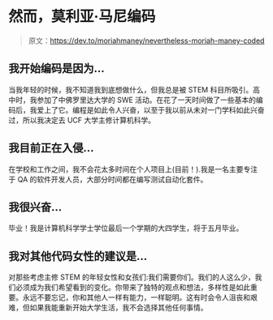 # 然而，莫利亚·马尼编码

> 原文：<https://dev.to/moriahmaney/nevertheless-moriah-maney-coded>

## 我开始编码是因为...

当我年轻的时候，我不知道我到底想做什么，但我总是被 STEM 科目所吸引。高中时，我参加了中佛罗里达大学的 SWE 活动。在花了一天时间做了一些基本的编码后，我爱上了它。编程是如此令人兴奋，以至于我以前从未对一门学科如此兴奋过，所以我决定去 UCF 大学主修计算机科学。

## 我目前正在入侵...

在学校和工作之间，我不会花太多时间在个人项目上(目前！).我是一名主要专注于 QA 的软件开发人员，大部分时间都在编写测试自动化套件。

## 我很兴奋...

毕业！我是计算机科学学士学位最后一个学期的大四学生，将于五月毕业。

## 我对其他代码女性的建议是...

对那些考虑主修 STEM 的年轻女性和女孩们:我们需要你们。我们的人这么少，我们必须成为我们希望看到的变化。你带来了独特的观点和想法，多样性是如此重要。永远不要忘记，你和其他人一样有能力，一样聪明。这有时会令人沮丧和艰难，但如果我能重新开始大学生活，我不会选择其他任何事情。